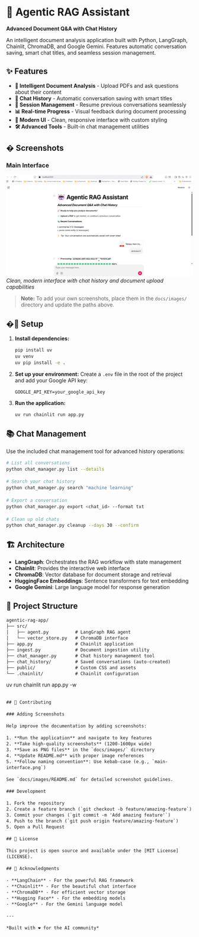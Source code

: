 # 🤖 Agentic RAG Assistant

**Advanced Document Q&A with Chat History**

An intelligent document analysis application built with Python, LangGraph, Chainlit, ChromaDB, and Google Gemini. Features automatic conversation saving, smart chat titles, and seamless session management.

## ✨ Features

- **🧠 Intelligent Document Analysis** - Upload PDFs and ask questions about their content
- **💬 Chat History** - Automatic conversation saving with smart titles
- **🔄 Session Management** - Resume previous conversations seamlessly
- **📊 Real-time Progress** - Visual feedback during document processing
- **🎨 Modern UI** - Clean, responsive interface with custom styling
- **🛠️ Advanced Tools** - Built-in chat management utilities

## � Screenshots

### Main Interface
![Agentic RAG Assistant - Main Interface](docs/images/main-interface.png)
*Clean, modern interface with chat history and document upload capabilities*

> **Note:** To add your own screenshots, place them in the `docs/images/` directory and update the paths above.

## �🚀 Setup

1.  **Install dependencies:**
    ```bash
    pip install uv
    uv venv
    uv pip install -e .
    ```

2.  **Set up your environment:**
    Create a `.env` file in the root of the project and add your Google API key:
    ```
    GOOGLE_API_KEY=your_google_api_key
    ```

3.  **Run the application:**
    ```bash
    uv run chainlit run app.py
    ```

## 📚 Chat Management

Use the included chat management tool for advanced history operations:

```bash
# List all conversations
python chat_manager.py list --details

# Search your chat history  
python chat_manager.py search "machine learning"

# Export a conversation
python chat_manager.py export <chat_id> --format txt

# Clean up old chats
python chat_manager.py cleanup --days 30 --confirm
```

## 🏗️ Architecture

- **LangGraph**: Orchestrates the RAG workflow with state management
- **Chainlit**: Provides the interactive web interface
- **ChromaDB**: Vector database for document storage and retrieval
- **HuggingFace Embeddings**: Sentence transformers for text embedding
- **Google Gemini**: Large language model for response generation

## 📁 Project Structure

```
agentic-rag-app/
├── src/
│   ├── agent.py          # LangGraph RAG agent
│   └── vector_store.py   # ChromaDB interface
├── app.py                # Chainlit application
├── ingest.py             # Document ingestion utility
├── chat_manager.py       # Chat history management tool
├── chat_history/         # Saved conversations (auto-created)
├── public/               # Custom CSS and assets
└── .chainlit/            # Chainlit configuration
```
uv run chainlit run app.py -w
```

## 🤝 Contributing

### Adding Screenshots

Help improve the documentation by adding screenshots:

1. **Run the application** and navigate to key features
2. **Take high-quality screenshots** (1200-1600px wide)
3. **Save as PNG files** in the `docs/images/` directory
4. **Update README.md** with proper image references
5. **Follow naming convention**: Use kebab-case (e.g., `main-interface.png`)

See `docs/images/README.md` for detailed screenshot guidelines.

### Development

1. Fork the repository
2. Create a feature branch (`git checkout -b feature/amazing-feature`)
3. Commit your changes (`git commit -m 'Add amazing feature'`)
4. Push to the branch (`git push origin feature/amazing-feature`)
5. Open a Pull Request

## 📄 License

This project is open source and available under the [MIT License](LICENSE).

## 🙏 Acknowledgments

- **LangChain** - For the powerful RAG framework
- **Chainlit** - For the beautiful chat interface
- **ChromaDB** - For efficient vector storage
- **Hugging Face** - For the embedding models
- **Google** - For the Gemini language model

---

*Built with ❤️ for the AI community*